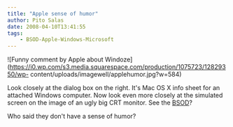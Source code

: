 ```yaml
---
title: "Apple sense of humor"
author: Pito Salas
date: 2008-04-10T13:41:55
tags:
    - BSOD-Apple-Windows-Microsoft
---
```




![Funny comment by Apple about
Windoze](https://i0.wp.com/s3.media.squarespace.com/production/1075723/12829350/wp-
content/uploads/imagewell/applehumor.jpg?w=584)

Look closely at the dialog box on the right. It's Mac OS X info sheet for an
attached Windows computer. Now look even more closely at the simulated screen
on the image of an ugly big CRT monitor. See the
[BSOD](<http://en.wikipedia.org/wiki/Blue_Screen_of_Death>)?

Who said they don't have a sense of humor?


